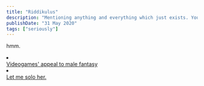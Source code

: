 ```yaml
---
title: "Riddikulus"
description: "Mentioning anything and everything which just exists. You may or may not find it funny. No refunds on this click. Also recommendations are welcome. Be decent though."
publishDate: "31 May 2020"
tags: ["seriously"]
---
```



hmm.
<br>
<li></li><a href="https://youtu.be/G4cP7vR74fQ?si=V8LCVD7ATl0H8ywQ" target="_blank">Videogames' appeal to male fantasy</a></li>
<li></li><a href="https://youtu.be/G4cP7vR74fQ?si=V8LCVD7ATl0H8ywQ" target="_blank">Let me solo her.</a></li>
